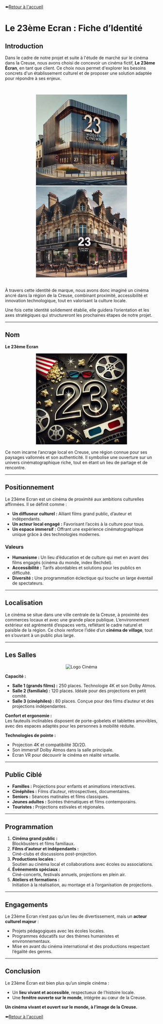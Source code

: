 ⬅️[Retour à l'accueil](../../README.md)

# Le 23ème Ecran : Fiche d’Identité

## Introduction

Dans le cadre de notre projet et suite à l'étude de marché sur le cinéma dans la Creuse, nous avons choisi de concevoir un cinéma fictif, **Le 23ème Écran**, en tant que client. Ce choix nous permet d'explorer les besoins concrets d'un établissement culturel et de proposer une solution adaptée pour répondre à ses enjeux.


<br>
<div style="text-align: center;">
  <p align="center">
    <img src="../images/23_2.JPG" alt="Façade du Cinéma" width="300">
    <img src="../images/23_3.JPG" alt="Façade du Cinéma" width="300">
  </p>
</div>
   
<br>
À travers cette identité de marque, nous avons donc imaginé un cinéma ancré dans la région de la Creuse, combinant proximité, accessibilité et innovation technologique, tout en valorisant la culture locale.

Une fois cette identité solidement établie, elle guidera l’orientation et les axes stratégiques qui structureront les prochaines étapes de notre projet.

---

## **Nom**
**Le 23ème Ecran**

<p align="center">
  <img src="../images/23.JPG" alt="23 - le département de la Creuse" width="300">
</p>

Ce nom incarne l’ancrage local en Creuse, une région connue pour ses paysages vallonnés et son authenticité. Il symbolise une ouverture sur un univers cinématographique riche, tout en étant un lieu de partage et de rencontre.

---

## **Positionnement**
Le 23ème Ecran est un cinéma de proximité aux ambitions culturelles affirmées. Il se définit comme :
- **Un diffuseur culturel :** Alliant films grand public, d’auteur et indépendants.
- **Un acteur local engagé :** Favorisant l’accès à la culture pour tous.
- **Un espace immersif :** Offrant une expérience cinématographique unique grâce à des technologies modernes.

### **Valeurs**  
- **Humanisme :** Un lieu d’éducation et de culture qui met en avant des films engagés (cinéma du monde, index Bechdel).
- **Accessibilité :** Tarifs abordables et solutions pour les publics en difficulté.
- **Diversité :** Une programmation éclectique qui touche un large éventail de spectateurs.

---

## **Localisation**
Le cinéma se situe dans une ville centrale de la Creuse, à proximité des commerces locaux et avec une grande place publique. L’environnement extérieur est agrémenté d’espaces verts, reflétant le cadre naturel et paisible de la région. Ce choix renforce l’idée d’un **cinéma de village**, tout en s’ouvrant à un public plus large.

---

## **Les Salles**

<p align="center">
  <img src="../images/Cinéma.jpg" alt="Logo Cinéma" width="300">
</p>

**Capacité :**
- **Salle 1 (grands films) :** 250 places. Technologie 4K et son Dolby Atmos.
- **Salle 2 (familiale) :** 120 places. Idéale pour des projections en petit comité.
- **Salle 3 (cinéphiles) :** 80 places. Conçue pour des films d’auteur et des projections indépendantes.

**Confort et ergonomie :**  
Les fauteuils inclinables disposent de porte-gobelets et tablettes amovibles, avec des espaces adaptés pour les personnes à mobilité réduite.

**Technologies de pointe :**  
- Projection 4K et compatibilité 3D/2D.
- Son immersif Dolby Atmos dans la salle principale.
- Écran VR pour découvrir le cinéma en réalité virtuelle.

---

## **Public Ciblé**
- **Familles :** Projections pour enfants et animations interactives.
- **Cinéphiles :** Films d’auteur, rétrospectives, documentaires.
- **Seniors :** Séances matinales et films classiques.
- **Jeunes adultes :** Soirées thématiques et films contemporains.
- **Touristes :** Projections estivales et régionales.

---

## **Programmation**
1. **Cinéma grand public :**  
   Blockbusters et films familiaux.  
2. **Films d’auteur et indépendants :**  
   Ciné-clubs et discussions post-projection.  
3. **Productions locales :**  
   Soutien au cinéma local et collaborations avec écoles ou associations.  
4. **Événements spéciaux :**  
   Ciné-concerts, festivals annuels, projections en plein air.  
5. **Ateliers et formations :**  
   Initiation à la réalisation, au montage et à l’organisation de projections.

---

## **Engagements**
Le 23ème Ecran n’est pas qu’un lieu de divertissement, mais un **acteur culturel majeur** :
- Projets pédagogiques avec les écoles locales.
- Programmes éducatifs sur des thèmes humanistes et environnementaux.
- Mise en avant du cinéma international et des productions respectant l’égalité des genres.

---

## Conclusion

Le 23ème Écran est bien plus qu’un simple cinéma :

- Un **lieu vivant et accessible**, respectueux de l’histoire locale.
- Une **fenêtre ouverte sur le monde**, intégrée au cœur de la Creuse.

**Un cinéma vivant et ouvert sur le monde, à l’image de la Creuse.**

⬅️[Retour à l'accueil](../../README.md)
